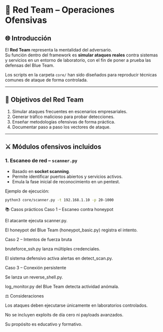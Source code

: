 # 🔴 Red Team – Operaciones Ofensivas

## 🌐 Introducción
El **Red Team** representa la mentalidad del adversario.  
Su función dentro del framework es **simular ataques reales** contra sistemas y servicios en un entorno de laboratorio, con el fin de poner a prueba las defensas del Blue Team.  

Los scripts en la carpeta `core/` han sido diseñados para reproducir técnicas comunes de ataque de forma controlada.

---

## 🎯 Objetivos del Red Team
1. Simular ataques frecuentes en escenarios empresariales.  
2. Generar tráfico malicioso para probar detecciones.  
3. Enseñar metodologías ofensivas de forma práctica.  
4. Documentar paso a paso los vectores de ataque.  

---

## ⚔️ Módulos ofensivos incluidos

### 1. Escaneo de red – `scanner.py`
- Basado en **socket scanning**.  
- Permite identificar puertos abiertos y servicios activos.  
- Emula la fase inicial de reconocimiento en un pentest.  

Ejemplo de ejecución:
```bash
python3 core/scanner.py -t 192.168.1.10 -p 20-1000
```
📚 Casos prácticos
Caso 1 – Escaneo contra honeypot

El atacante ejecuta scanner.py.

El honeypot del Blue Team (honeypot_basic.py) registra el intento.

Caso 2 – Intentos de fuerza bruta

bruteforce_ssh.py lanza múltiples credenciales.

El sistema defensivo activa alertas en detect_scan.py.

Caso 3 – Conexión persistente

Se lanza un reverse_shell.py.

log_monitor.py del Blue Team detecta actividad anómala.

⚖️ Consideraciones

Los ataques deben ejecutarse únicamente en laboratorios controlados.

No se incluyen exploits de día cero ni payloads avanzados.

Su propósito es educativo y formativo.
